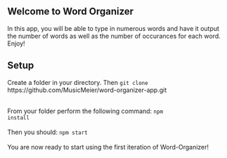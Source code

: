 ## Welcome to Word Organizer

In this app, you will be able to type in numerous words and have it output the number of words as well as the number of occurances for each word. Enjoy!

<h2>Setup</h2>
Create a folder in your directory. Then <code>git clone </code> https://github.com/MusicMeier/word-organizer-app.git<br><br>

From your folder perform the following command: <code>npm install</code><br><br>
Then you should: <code>npm start</code><br><br>
You are now ready to start using the first iteration of Word-Organizer!<br>
